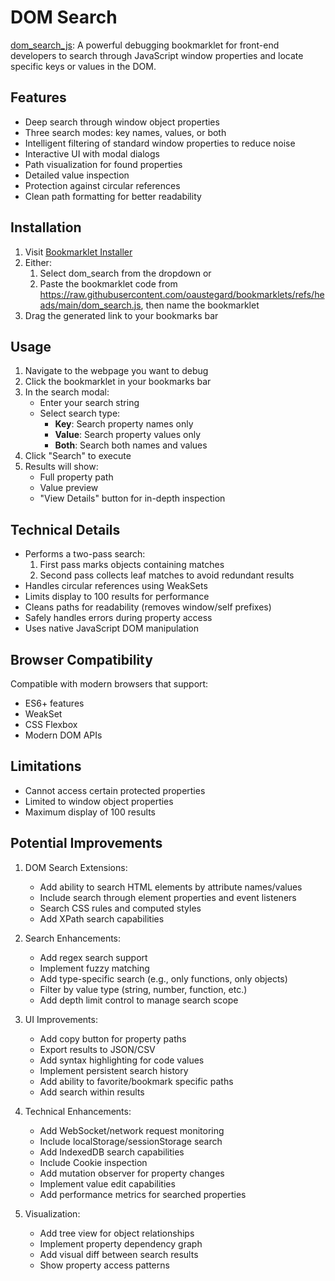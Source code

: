 # DOM Search

[dom_search_js](dom_search.js): A powerful debugging bookmarklet for front-end developers to search through JavaScript window properties and locate specific keys or values in the DOM.

## Features

- Deep search through window object properties
- Three search modes: key names, values, or both
- Intelligent filtering of standard window properties to reduce noise
- Interactive UI with modal dialogs
- Path visualization for found properties
- Detailed value inspection
- Protection against circular references
- Clean path formatting for better readability

## Installation

1. Visit [Bookmarklet Installer](https://austegard.com/bookmarklet-installer.html)
2. Either:
   1. Select dom_search from the dropdown or 
   2. Paste the bookmarklet code from https://raw.githubusercontent.com/oaustegard/bookmarklets/refs/heads/main/dom_search.js, then name the bookmarklet
3. Drag the generated link to your bookmarks bar

## Usage

1. Navigate to the webpage you want to debug
2. Click the bookmarklet in your bookmarks bar
3. In the search modal:
   - Enter your search string
   - Select search type:
     - **Key**: Search property names only
     - **Value**: Search property values only
     - **Both**: Search both names and values
4. Click "Search" to execute
5. Results will show:
   - Full property path
   - Value preview
   - "View Details" button for in-depth inspection

## Technical Details

- Performs a two-pass search:
  1. First pass marks objects containing matches
  2. Second pass collects leaf matches to avoid redundant results
- Handles circular references using WeakSets
- Limits display to 100 results for performance
- Cleans paths for readability (removes window/self prefixes)
- Safely handles errors during property access
- Uses native JavaScript DOM manipulation

## Browser Compatibility

Compatible with modern browsers that support:
- ES6+ features
- WeakSet
- CSS Flexbox
- Modern DOM APIs

## Limitations

- Cannot access certain protected properties
- Limited to window object properties
- Maximum display of 100 results

## Potential Improvements

1. DOM Search Extensions:
   - Add ability to search HTML elements by attribute names/values
   - Include search through element properties and event listeners
   - Search CSS rules and computed styles
   - Add XPath search capabilities

2. Search Enhancements:
   - Add regex search support
   - Implement fuzzy matching
   - Add type-specific search (e.g., only functions, only objects)
   - Filter by value type (string, number, function, etc.)
   - Add depth limit control to manage search scope

3. UI Improvements:
   - Add copy button for property paths
   - Export results to JSON/CSV
   - Add syntax highlighting for code values
   - Implement persistent search history
   - Add ability to favorite/bookmark specific paths
   - Add search within results

4. Technical Enhancements:
   - Add WebSocket/network request monitoring
   - Include localStorage/sessionStorage search
   - Add IndexedDB search capabilities
   - Include Cookie inspection
   - Add mutation observer for property changes
   - Implement value edit capabilities
   - Add performance metrics for searched properties

5. Visualization:
   - Add tree view for object relationships
   - Implement property dependency graph
   - Add visual diff between search results
   - Show property access patterns
